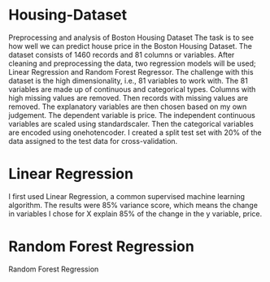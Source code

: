 # Housing-Dataset
Preprocessing and analysis of Boston Housing Dataset
The task is to see how well we can predict house price in the Boston Housing Dataset.  The dataset consists of 1460 records and 81 columns or variables.  After cleaning and preprocessing the data, two regression models will be used; Linear Regression and Random Forest Regressor.  The challenge with this dataset is the high dimensionality, i.e., 81 variables to work with.  The 81 variables are made up of continuous and categorical types.  Columns with high missing values are removed.  Then records with missing values are removed.  The explanatory variables are then chosen based on my own judgement.  The dependent variable is price.  The independent continuous variables are scaled using standardscaler.  Then the categorical variables are encoded using onehotencoder.  I created a split test set with 20% of the data assigned to the test data for cross-validation. 

# Linear Regression
I first used Linear Regression, a common supervised machine learning algorithm.  The results were 85% variance score, which means the change in variables I chose for X explain 85% of the change in the y variable, price.  

# Random Forest Regression
Random Forest Regression 


